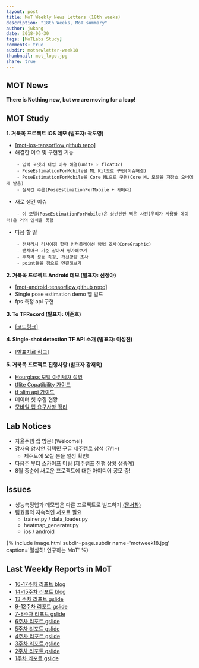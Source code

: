 ```yaml
---
layout: post
title: MoT Weekly News Letters (18th weeks)
description: "18th Weeks, MoT summary"
author: jwkang
date: 2018-06-30
tags: [MoTLabs Study]
comments: true
subdir: motnewletter-week18
thumbnail: mot_logo.jpg
share: true
---
```



## MOT News
**There is Nothing new, but we are moving for a leap!**



## MOT Study
**1. 거북목 프로젝트 iOS 데모 (발표자: 곽도영)**
- [[mot-ios-tensorflow github repo]](https://github.com/motlabs/mot-ios-tensorflow)
- 해결한 이슈 및 구현된 기능

```
    - 입력 포맷의 타입 이슈 해결(unit8 ☞ float32)
    - PoseEstimationForMobile을 ML Kit으로 구현(이슈해결)
    - PoseEstimationForMobile을 Core ML으로 구현(Core ML 모델을 저장소 오너에게 받음)
    - 실시간 추론(PoseEstimationForMobile + 카메라)
```
- 새로 생긴 이슈

```
    - 이 모델(PoseEstimationForMobile)은 상반신만 찍은 사진(우리가 사용할 데이터)은 거의 인식을 못함
```
- 다음 할 일

```
    - 전처리시 리사이징 할때 인터폴레이션 방법 조사(CoreGraphic)
    - 밴치마크 기준 잡아서 평가해보기
    - 후처리 성능 측정, 개선방향 조사
    - point들을 점으로 연결해보기
```

**2. 거북목 프로젝트 Android 데모 (발표자: 신정아)**
- [[mot-android-tensorflow github repo]](https://github.com/motlabs/mot-android-tensorflow)
- Single pose estimation demo 앱 빌드
- fps 측정 api 구현

**3. To TFRecord (발표자: 이준호)**
- [[코드링크]](https://github.com/motlabs/dont-be-turtle/blob/feature/fb_dataio/tfmodules/tfrecord_converter.py)


**4. Single-shot detection TF API 소개 (발표자: 이성진)**
- [[발표자료 링크]](https://drive.google.com/drive/folders/1TrdtYw9Hzo3ux80gjqXhkwnRb4lQOs6s)


**5. 거북목 프로젝트 진행사항 (발표자 강재욱)**
- [Hourglass 모델 아키텍쳐 설명](https://docs.google.com/document/d/1cOC9CZJv02WEz-v17FCQ-Up19kYP1ZtoadvpC_nLPPM/edit#heading=h.lv5patfw1lss)
- [tflite Copatibility 가이드](https://docs.google.com/document/d/1cOC9CZJv02WEz-v17FCQ-Up19kYP1ZtoadvpC_nLPPM/edit#heading=h.lv5patfw1lss)
- [tf slim api 가이드](https://docs.google.com/document/d/19ZiExIc-vdbGrauuRUPKDI_o3sbVTeYMifc_hzvULGA/edit)
- 데이터 셋 수집 현황
- [모바일 앱 요구사항 정리](https://docs.google.com/document/d/1eYztqAInoD-6CQTsen6_SV0xVEYO6FRgkO9Zvbsr8DY/edit#)



## Lab Notices
- 자율주행 랩 방문! (Welcome!)
- 강재욱 양서연 김택민 구글 제주캠로 참석 (7/1~)
    - 제주도에 오실 분들 일정 확인!
- 다음주 부터 스카이프 미팅 (제주캠프 진행 상황 생중계)
- 8월 중순에 새로운 프로젝트에 대한 아이디어 공모 중! 


## Issues
- 성능측정앱과 데모앱은 다른 프로젝트로 빌드하기 [(문서참)](https://docs.google.com/document/d/1eYztqAInoD-6CQTsen6_SV0xVEYO6FRgkO9Zvbsr8DY/edit#)
- 팀원들의 지속적인 서포트 필요
    - trainer.py / data_loader.py
    - heatmap_generater.py
    - ios / android

{% include image.html subdir=page.subdir name='motweek18.jpg' caption='열심히! 연구하는 MoT' %}


## Last Weekly Reports in MoT
- [16-17주차 리포트 blog](https://motlabs.github.io/2018-06-22/motnewletter-week17/)
- [14-15주차 리포트 blog](https://motlabs.github.io/2018-06-09/motnewletter-week15/)
- [13 주차 리포트 gslide]( https://goo.gl/SPKZUp )
- [9-12주차 리포트 gslide](https://goo.gl/SY6gHF)
- [7-8주차 리포트 gslide]( https://goo.gl/CYwZM2 )
- [6주차 리포트 gslide](https://goo.gl/GYPzzp)
- [5주차 리포트 gslide]( https://goo.gl/tBny5m )
- [4주차 리포트 gslide]( https://goo.gl/4JnQoc )
- [3주차 리포트 gslide]( https://goo.gl/JGSztP )
- [2주차 리포트 gslide]( https://goo.gl/T7o9tf )
- [1주차 리포트 gslide]( https://goo.gl/nNqMYg )
